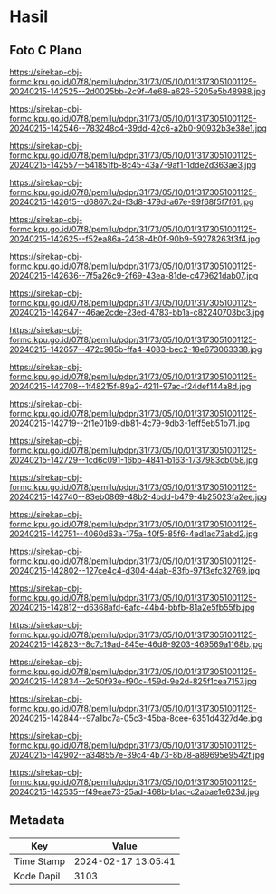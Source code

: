 # Hasil

## Foto C Plano

https://sirekap-obj-formc.kpu.go.id/07f8/pemilu/pdpr/31/73/05/10/01/3173051001125-20240215-142525--2d0025bb-2c9f-4e68-a626-5205e5b48988.jpg

https://sirekap-obj-formc.kpu.go.id/07f8/pemilu/pdpr/31/73/05/10/01/3173051001125-20240215-142546--783248c4-39dd-42c6-a2b0-90932b3e38e1.jpg

https://sirekap-obj-formc.kpu.go.id/07f8/pemilu/pdpr/31/73/05/10/01/3173051001125-20240215-142557--541851fb-8c45-43a7-9af1-1dde2d363ae3.jpg

https://sirekap-obj-formc.kpu.go.id/07f8/pemilu/pdpr/31/73/05/10/01/3173051001125-20240215-142615--d6867c2d-f3d8-479d-a67e-99f68f5f7f61.jpg

https://sirekap-obj-formc.kpu.go.id/07f8/pemilu/pdpr/31/73/05/10/01/3173051001125-20240215-142625--f52ea86a-2438-4b0f-90b9-59278263f3f4.jpg

https://sirekap-obj-formc.kpu.go.id/07f8/pemilu/pdpr/31/73/05/10/01/3173051001125-20240215-142636--7f5a26c9-2f69-43ea-81de-c479621dab07.jpg

https://sirekap-obj-formc.kpu.go.id/07f8/pemilu/pdpr/31/73/05/10/01/3173051001125-20240215-142647--46ae2cde-23ed-4783-bb1a-c82240703bc3.jpg

https://sirekap-obj-formc.kpu.go.id/07f8/pemilu/pdpr/31/73/05/10/01/3173051001125-20240215-142657--472c985b-ffa4-4083-bec2-18e673063338.jpg

https://sirekap-obj-formc.kpu.go.id/07f8/pemilu/pdpr/31/73/05/10/01/3173051001125-20240215-142708--1f48215f-89a2-4211-97ac-f24def144a8d.jpg

https://sirekap-obj-formc.kpu.go.id/07f8/pemilu/pdpr/31/73/05/10/01/3173051001125-20240215-142719--2f1e01b9-db81-4c79-9db3-1eff5eb51b71.jpg

https://sirekap-obj-formc.kpu.go.id/07f8/pemilu/pdpr/31/73/05/10/01/3173051001125-20240215-142729--1cd6c091-16bb-4841-b163-1737983cb058.jpg

https://sirekap-obj-formc.kpu.go.id/07f8/pemilu/pdpr/31/73/05/10/01/3173051001125-20240215-142740--83eb0869-48b2-4bdd-b479-4b25023fa2ee.jpg

https://sirekap-obj-formc.kpu.go.id/07f8/pemilu/pdpr/31/73/05/10/01/3173051001125-20240215-142751--4060d63a-175a-40f5-85f6-4ed1ac73abd2.jpg

https://sirekap-obj-formc.kpu.go.id/07f8/pemilu/pdpr/31/73/05/10/01/3173051001125-20240215-142802--127ce4c4-d304-44ab-83fb-97f3efc32769.jpg

https://sirekap-obj-formc.kpu.go.id/07f8/pemilu/pdpr/31/73/05/10/01/3173051001125-20240215-142812--d6368afd-6afc-44b4-bbfb-81a2e5fb55fb.jpg

https://sirekap-obj-formc.kpu.go.id/07f8/pemilu/pdpr/31/73/05/10/01/3173051001125-20240215-142823--8c7c19ad-845e-46d8-9203-469569a1168b.jpg

https://sirekap-obj-formc.kpu.go.id/07f8/pemilu/pdpr/31/73/05/10/01/3173051001125-20240215-142834--2c50f93e-f90c-459d-9e2d-825f1cea7157.jpg

https://sirekap-obj-formc.kpu.go.id/07f8/pemilu/pdpr/31/73/05/10/01/3173051001125-20240215-142844--97a1bc7a-05c3-45ba-8cee-6351d4327d4e.jpg

https://sirekap-obj-formc.kpu.go.id/07f8/pemilu/pdpr/31/73/05/10/01/3173051001125-20240215-142902--a348557e-39c4-4b73-8b78-a89695e9542f.jpg

https://sirekap-obj-formc.kpu.go.id/07f8/pemilu/pdpr/31/73/05/10/01/3173051001125-20240215-142535--f49eae73-25ad-468b-b1ac-c2abae1e623d.jpg


## Metadata

| Key        | Value               |
| ---------- | ------------------- |
| Time Stamp | 2024-02-17 13:05:41 |
| Kode Dapil | 3103                |



